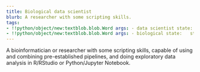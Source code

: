 ```yaml
---
title: Biological data scientist
blurb: A researcher with some scripting skills.
tags:
- !!python/object/new:textblob.blob.Word args: - data scientist state:   string: data scientist   pos_tag: null
- !!python/object/new:textblob.blob.Word args: - biological state:   string: biological   pos_tag: null
---
```

A bioinformatician or researcher with some scripting skills, capable
of using and combining pre-established pipelines, and doing
exploratory data analysis in R/RStudio or Python/Jupyter Notebook.